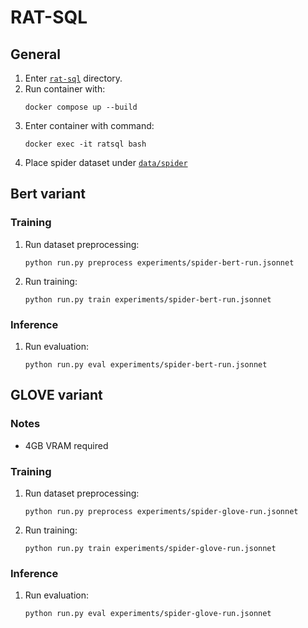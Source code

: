 # RAT-SQL

## General
1. Enter [`rat-sql`](rat-sql) directory.
2. Run container with:
    ```
    docker compose up --build
    ```
3. Enter container with command:
    ```
    docker exec -it ratsql bash
    ```
4. Place spider dataset under [`data/spider`](rat-sql/data/spider)

## Bert variant

### Training

1. Run dataset preprocessing:
    ```
    python run.py preprocess experiments/spider-bert-run.jsonnet
    ```
2. Run training:
    ```
    python run.py train experiments/spider-bert-run.jsonnet
    ```

### Inference

1. Run evaluation:
    ```
    python run.py eval experiments/spider-bert-run.jsonnet
    ```

## GLOVE variant

### Notes
- 4GB VRAM required

### Training

1. Run dataset preprocessing:
    ```
    python run.py preprocess experiments/spider-glove-run.jsonnet
    ```
2. Run training:
    ```
    python run.py train experiments/spider-glove-run.jsonnet
    ```

### Inference

1. Run evaluation:
    ```
    python run.py eval experiments/spider-glove-run.jsonnet
    ```

